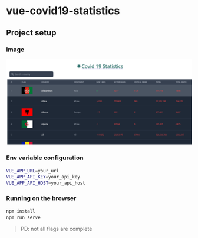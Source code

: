 # vue-covid19-statistics

## Project setup

### Image
![image project](./public/cap.png)

### Env variable configuration
```bash
VUE_APP_URL=your_url
VUE_APP_API_KEY=your_api_key
VUE_APP_API_HOST=your_api_host
```
### Running on the browser
```sh
npm install
npm run serve
```

> PD: not all flags are complete